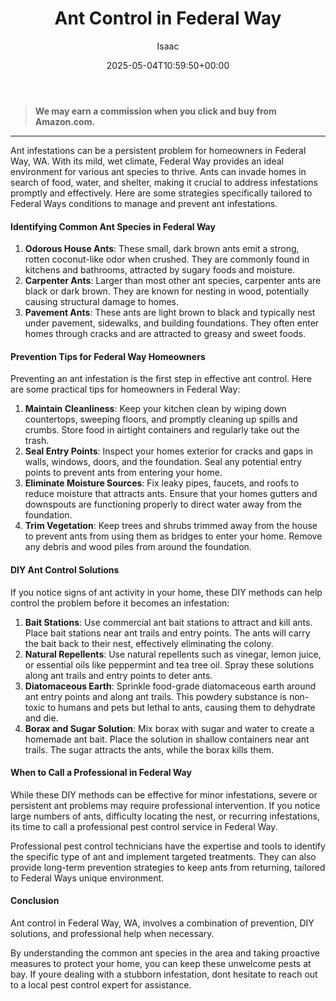 ﻿---
author: Isaac
layout: post
title: Ant Control in Federal Way
date: '2025-05-04T10:59:50+00:00'
categories:
- Ants
- Federal Way
- Guide
tags: []
slug: /ant-control-in-federal-way/
lastmod: 2025-05-07T12:21:23+03:00
---
> **We may earn a commission when you click and buy from Amazon.com.**
>

---
Ant infestations can be a persistent problem for homeowners in Federal Way, WA. With its mild, wet climate, Federal Way provides an ideal environment for various ant species to thrive. Ants can invade homes in search of food, water, and shelter, making it crucial to address infestations promptly and effectively. Here are some strategies specifically tailored to Federal Ways conditions to manage and prevent ant infestations.
#### Identifying Common Ant Species in Federal Way
1. **Odorous House Ants**: These small, dark brown ants emit a strong, rotten coconut-like odor when crushed. They are commonly found in kitchens and bathrooms, attracted by sugary foods and moisture.
2. **Carpenter Ants**: Larger than most other ant species, carpenter ants are black or dark brown. They are known for nesting in wood, potentially causing structural damage to homes.
3. **Pavement Ants**: These ants are light brown to black and typically nest under pavement, sidewalks, and building foundations. They often enter homes through cracks and are attracted to greasy and sweet foods.
#### Prevention Tips for Federal Way Homeowners
Preventing an ant infestation is the first step in effective ant control. Here are some practical tips for homeowners in Federal Way:
1. **Maintain Cleanliness**: Keep your kitchen clean by wiping down countertops, sweeping floors, and promptly cleaning up spills and crumbs. Store food in airtight containers and regularly take out the trash.
2. **Seal Entry Points**: Inspect your homes exterior for cracks and gaps in walls, windows, doors, and the foundation. Seal any potential entry points to prevent ants from entering your home.
3. **Eliminate Moisture Sources**: Fix leaky pipes, faucets, and roofs to reduce moisture that attracts ants. Ensure that your homes gutters and downspouts are functioning properly to direct water away from the foundation.
4. **Trim Vegetation**: Keep trees and shrubs trimmed away from the house to prevent ants from using them as bridges to enter your home. Remove any debris and wood piles from around the foundation.
#### DIY Ant Control Solutions
If you notice signs of ant activity in your home, these DIY methods can help control the problem before it becomes an infestation:
1. **Bait Stations**: Use commercial ant bait stations to attract and kill ants. Place bait stations near ant trails and entry points. The ants will carry the bait back to their nest, effectively eliminating the colony.
2. **Natural Repellents**: Use natural repellents such as vinegar, lemon juice, or essential oils like peppermint and tea tree oil. Spray these solutions along ant trails and entry points to deter ants.
3. **Diatomaceous Earth**: Sprinkle food-grade diatomaceous earth around ant entry points and along ant trails. This powdery substance is non-toxic to humans and pets but lethal to ants, causing them to dehydrate and die.
4. **Borax and Sugar Solution**: Mix borax with sugar and water to create a homemade ant bait. Place the solution in shallow containers near ant trails. The sugar attracts the ants, while the borax kills them.
#### When to Call a Professional in Federal Way
While these DIY methods can be effective for minor infestations, severe or persistent ant problems may require professional intervention. If you notice large numbers of ants, difficulty locating the nest, or recurring infestations, its time to call a professional pest control service in Federal Way.

Professional pest control technicians have the expertise and tools to identify the specific type of ant and implement targeted treatments. They can also provide long-term prevention strategies to keep ants from returning, tailored to Federal Ways unique environment.
#### Conclusion
Ant control in Federal Way, WA, involves a combination of prevention, DIY solutions, and professional help when necessary.

By understanding the common ant species in the area and taking proactive measures to protect your home, you can keep these unwelcome pests at bay. If youre dealing with a stubborn infestation, dont hesitate to reach out to a local pest control expert for assistance.
